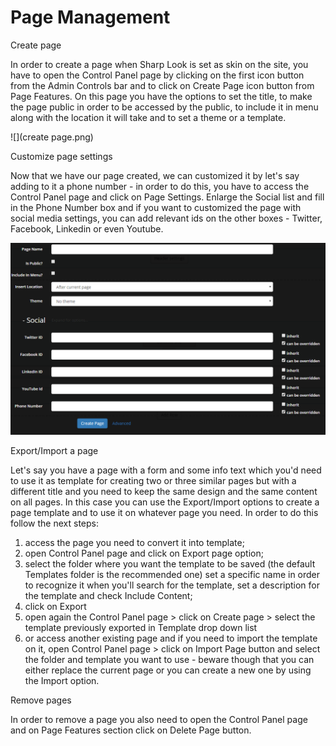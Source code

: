 # Page Management

Create page

In order to create a page when Sharp Look is set as skin on the site, you have to open the Control Panel page by clicking on the first icon button from the Admin Controls bar and to click on Create Page icon button from Page Features. On this page you have the options to set the title, to make the page public in order to be accessed by the public, to include it in menu along with the location it will take and to set a theme or a template. 

![](create page.png)

Customize page settings

Now that we have our page created, we can customized it by let's say adding to it a phone number - in order to do this, you have to access the Control Panel page and click on Page Settings. Enlarge the Social list and fill in the Phone Number box and if you want to customized the page with social media settings, you can add relevant ids on the other boxes - Twitter, Facebook, Linkedin or even Youtube.

![](social.png)

Export/Import a page

Let's say you have a page with a form and some info text which you'd need to use it as template for creating two or three similar pages but with a different title and you need to keep the same design and the same content on all pages. In this case you can use the Export/Import options to create a page template and to use it on whatever page you need. In order to do this follow the next steps:

1. access the page you need to convert it into template;
2. open Control Panel page and click on Export page option;
3. select the folder where you want the template to be saved (the default Templates folder is the recommended one) set a specific name in order to recognize it when you'll search for the template, set a description for the template and check Include Content;
4. click on Export
5. open again the Control Panel page > click on Create page > select the template previously exported in Template drop down list
6. or access another existing page and if you need to import the template on it, open Control Panel page > click on Import Page button and select the folder and template you want to use - beware though that you can either replace the current page or you can create a new one by using the Import option.

Remove pages

In order to remove a page you also need to open the Control Panel page and on Page Features section click on Delete Page button.